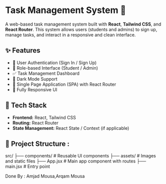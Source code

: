 # Task Management System 📝

A web-based task management system built with **React**, **Tailwind CSS**, and **React Router**. This system allows users (students and admins) to sign up, manage tasks, and interact in a responsive and clean interface.

## ✨ Features

- 🔐 User Authentication (Sign In / Sign Up)
- 👤 Role-based Interface (Student / Admin)
- ✅ Task Management Dashboard
- 🌙 Dark Mode Support
- 🧭 Single Page Application (SPA) with React Router
- 📱 Fully Responsive UI

## 🚀 Tech Stack

- **Frontend:** React, Tailwind CSS
- **Routing:** React Router
- **State Management:** React State / Context (if applicable)

## 📂 Project Structure :

src/
├── components/ # Reusable UI components
├── assets/ # Images and static files
├── App.jsx # Main app component with routes
├── main.jsx # Entry point

Done By : Amjad Mousa,Arqam Mousa
